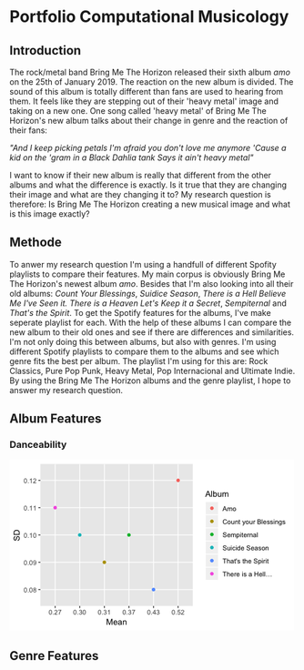 # Portfolio Computational Musicology

## Introduction 

The rock/metal band Bring Me The Horizon released their sixth album *amo* on the 25th of January 2019. The reaction on the new album is divided. The sound of this album is totally different than fans are used to hearing from them. It feels like they are stepping out of their 'heavy metal' image and taking on a new one. One song called 'heavy metal' of Bring Me The Horizon's new album talks about their change in genre and the reaction of their fans:

*"And I keep picking petals
I'm afraid you don't love me anymore
'Cause a kid on the 'gram in a Black Dahlia tank
Says it ain't heavy metal"*

I want to know if their new album is really that different from the other albums and what the difference is exactly. Is it true that they are changing their image and what are they changing it to? My research question is therefore: Is Bring Me The Horizon creating a new musical image and what is this image exactly?

## Methode

To anwer my research question I'm using a handfull of different Spofity playlists to compare their features. My main corpus is obviously Bring Me The Horizon's newest album *amo*. Besides that I'm also looking into all their old albums: *Count Your Blessings*, *Suidice Season*, *There is a Hell Believe Me I've Seen it. There is a Heaven Let's Keep it a Secret*, *Sempiternal* and *That's the Spirit*. To get the Spotify features for the albums, I've make seperate playlist for each. With the help of these albums I can compare the new album to their old ones and see if there are differences and similarities. I'm not only doing this between albums, but also with genres. I'm using different Spotify playlists to compare them to the albums and see which genre fits the best per album. The playlist I'm using for this are: Rock Classics, Pure Pop Punk, Heavy Metal, Pop Internacional and Ultimate Indie. By using the Bring Me The Horizon albums and the genre playlist, I hope to answer my research question. 

## Album Features

### Danceability

![DanceAlbums](dancealbums.png)


## Genre Features 





